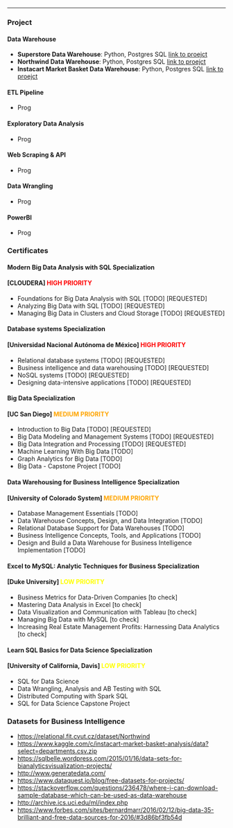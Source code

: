 ** **

### Project

#### Data Warehouse

* **Superstore Data Warehouse**: Python, Postgres SQL [link to proejct](https://github.com/alessiocozzi/Superstore-Data-Warehouse)
* **Northwind Data Warehouse**:  Python, Postgres SQL [link to proejct](https://github.com/alessiocozzi/Northwind-Data-Warehouse)
* **Instacart Market Basket Data Warehouse**: Python, Postgres SQL <a href="https://github.com/alessiocozzi/Instacart-Market-Basket-Data-Warehouse" target="_blank">link to proejct</a>

#### ETL Pipeline

* Prog

#### Exploratory Data Analysis

* Prog


#### Web Scraping & API

* Prog

#### Data Wrangling

* Prog

#### PowerBI

* Prog




### Certificates


#### Modern Big Data Analysis with SQL Specialization 
#### [CLOUDERA] <strong style="color:red;">HIGH PRIORITY</strong>

* Foundations for Big Data Analysis with SQL [TODO] [REQUESTED]
* Analyzing Big Data with SQL [TODO] [REQUESTED]
* Managing Big Data in Clusters and Cloud Storage [TODO] [REQUESTED]

#### Database systems Specialization 
#### [Universidad Nacional Autónoma de México] <strong style="color:red;">HIGH PRIORITY</strong>
* Relational database systems [TODO] [REQUESTED]
* Business intelligence and data warehousing [TODO] [REQUESTED]
* NoSQL systems [TODO] [REQUESTED]
* Designing data-intensive applications [TODO] [REQUESTED]

#### Big Data Specialization 
#### [UC San Diego] <strong style="color:orange;">MEDIUM PRIORITY</strong>
* Introduction to Big Data [TODO] [REQUESTED]
* Big Data Modeling and Management Systems [TODO] [REQUESTED]
* Big Data Integration and Processing [TODO] [REQUESTED]
* Machine Learning With Big Data [TODO] 
* Graph Analytics for Big Data [TODO]
* Big Data - Capstone Project [TODO]

#### Data Warehousing for Business Intelligence Specialization 
#### [University of Colorado System] <strong style="color:orange;">MEDIUM PRIORITY</strong>
* Database Management Essentials [TODO]
* Data Warehouse Concepts, Design, and Data Integration [TODO]
* Relational Database Support for Data Warehouses [TODO]
* Business Intelligence Concepts, Tools, and Applications [TODO]
* Design and Build a Data Warehouse for Business Intelligence Implementation [TODO]

#### Excel to MySQL: Analytic Techniques for Business Specialization
#### [Duke University] <strong style="color:yellow;">LOW PRIORITY</strong>
* Business Metrics for Data-Driven Companies [to check]
* Mastering Data Analysis in Excel [to check]
* Data Visualization and Communication with Tableau [to check]
* Managing Big Data with MySQL [to check]
* Increasing Real Estate Management Profits: Harnessing Data Analytics [to check]

#### Learn SQL Basics for Data Science Specialization
#### [University of California, Davis] <strong style="color:yellow;">LOW PRIORITY</strong>
* SQL for Data Science
* Data Wrangling, Analysis and AB Testing with SQL
* Distributed Computing with Spark SQL
* SQL for Data Science Capstone Project

### Datasets for Business Intelligence
* https://relational.fit.cvut.cz/dataset/Northwind
* https://www.kaggle.com/c/instacart-market-basket-analysis/data?select=departments.csv.zip
* https://sqlbelle.wordpress.com/2015/01/16/data-sets-for-bianalyticsvisualization-projects/
* http://www.generatedata.com/
* https://www.dataquest.io/blog/free-datasets-for-projects/
* https://stackoverflow.com/questions/236478/where-i-can-download-sample-database-which-can-be-used-as-data-warehouse
* http://archive.ics.uci.edu/ml/index.php
* https://www.forbes.com/sites/bernardmarr/2016/02/12/big-data-35-brilliant-and-free-data-sources-for-2016/#3d86bf3fb54d
